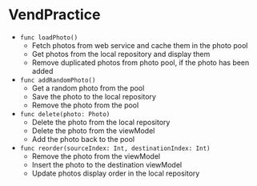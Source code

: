 # VendPractice

- `func loadPhoto()`
  - Fetch photos from web service and cache them in the photo pool
  - Get photos from the local repository and display them
  - Remove duplicated photos from photo pool, if the photo has been added
- `func addRandomPhoto()`
  - Get a random photo from the pool
  - Save the photo to the local repository 
  - Remove the photo from the pool 
- `func delete(photo: Photo)`
  - Delete the photo from the local repository
  - Delete the photo from the viewModel
  - Add the photo back to the pool
- `func reorder(sourceIndex: Int, destinationIndex: Int)`
  - Remove the photo from the viewModel
  - Insert the photo to the destination viewModel
  - Update photos display order in the local repository

